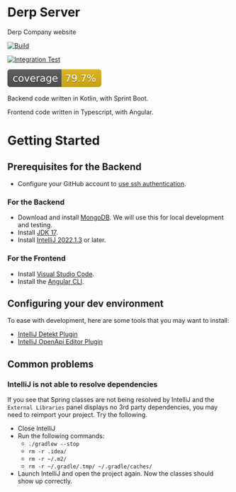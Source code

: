 # Derp Server
Derp Company website 

[![Build](https://github.com/DerpCompany/DerpServer/actions/workflows/Build.yml/badge.svg)](https://github.com/DerpCompany/DerpServer/actions/workflows/Build.yml)

[![Integration Test](https://github.com/DerpCompany/DerpServer/actions/workflows/IntegrationTest.yml/badge.svg)](https://github.com/DerpCompany/DerpServer/actions/workflows/IntegrationTest.yml)

![Code Coverage](.github/badges/jacoco.svg)

Backend code written in Kotlin, with Sprint Boot.

Frontend code written in Typescript, with Angular.

# Getting Started

## Prerequisites for the Backend
- Configure your GitHub account to [use ssh authentication](https://docs.github.com/en/authentication/connecting-to-github-with-ssh/generating-a-new-ssh-key-and-adding-it-to-the-ssh-agent).
### For the Backend
- Download and install [MongoDB](https://www.mongodb.com/try/download/community). We will use this for local development and testing.
- Install [JDK 17](https://www.oracle.com/java/technologies/downloads/).
- Install [IntelliJ 2022.1.3](https://www.jetbrains.com/idea/download/) or later.
### For the Frontend
- Install [Visual Studio Code](https://code.visualstudio.com/). 
- Install the [Angular CLI](https://angular.io/cli).

## Configuring your dev environment

To ease with development, here are some tools that you may want to install:
- [IntelliJ Detekt Plugin](https://plugins.jetbrains.com/plugin/10761-detekt)
- [IntelliJ OpenApi Editor Plugin](https://plugins.jetbrains.com/plugin/14837-openapi-swagger-editor)

## Common problems

### IntelliJ is not able to resolve dependencies

If you see that Spring classes are not being resolved by IntelliJ and the `External Libraries` panel displays no 3rd party
dependencies, you may need to reimport your project. Try the following.

- Close IntelliJ
- Run the following commands:
  - `./gradlew --stop`
  - `rm -r .idea/`
  - `rm -r ~/.m2/`
  - `rm -r ~/.gradle/.tmp/ ~/.gradle/caches/`
- Launch IntelliJ and open the project again. Now the classes should show up correctly.
